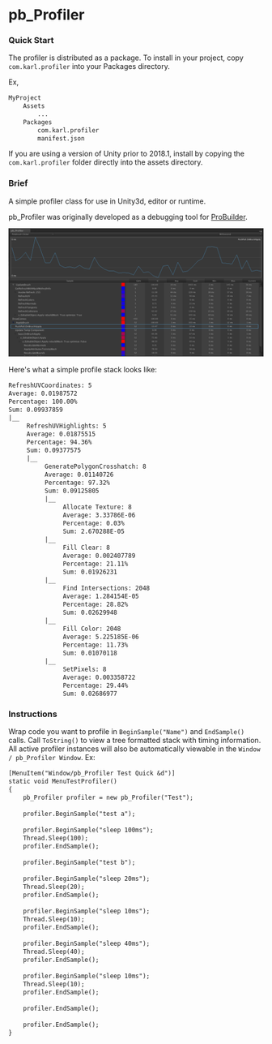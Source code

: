pb_Profiler
===========

### Quick Start

The profiler is distributed as a package. To install in your project, copy `com.karl.profiler` into your Packages directory.

Ex,

```
MyProject
	Assets
		...
	Packages
		com.karl.profiler
		manifest.json
```

If you are using a version of Unity prior to 2018.1, install by copying the `com.karl.profiler` folder directly into the assets directory.

### Brief

A simple profiler class for use in Unity3d, editor or runtime.

pb_Profiler was originally developed as a debugging tool for [ProBuilder](http://www.protoolsforunity3d.com/probuilder/).

![](pb_profiler.png?raw=true)

Here's what a simple profile stack looks like:

	RefreshUVCoordinates: 5
	Average: 0.01987572
	Percentage: 100.00%
	Sum: 0.09937859
	|__
	     RefreshUVHighlights: 5
	     Average: 0.01875515
	     Percentage: 94.36%
	     Sum: 0.09377575
	     |__
	          GeneratePolygonCrosshatch: 8
	          Average: 0.01140726
	          Percentage: 97.32%
	          Sum: 0.09125805
	          |__
	               Allocate Texture: 8
	               Average: 3.33786E-06
	               Percentage: 0.03%
	               Sum: 2.670288E-05
	          |__
	               Fill Clear: 8
	               Average: 0.002407789
	               Percentage: 21.11%
	               Sum: 0.01926231
	          |__
	               Find Intersections: 2048
	               Average: 1.284154E-05
	               Percentage: 28.82%
	               Sum: 0.02629948
	          |__
	               Fill Color: 2048
	               Average: 5.225185E-06
	               Percentage: 11.73%
	               Sum: 0.01070118
	          |__
	               SetPixels: 8
	               Average: 0.003358722
	               Percentage: 29.44%
	               Sum: 0.02686977


### Instructions

Wrap code you want to profile in `BeginSample("Name")` and `EndSample()` calls.  Call `ToString()` to view a tree formatted stack with timing information.  All active profiler instances will also be automatically viewable in the `Window / pb_Profiler Window`.  Ex:

	[MenuItem("Window/pb_Profiler Test Quick &d")]
	static void MenuTestProfiler()
	{
		pb_Profiler profiler = new pb_Profiler("Test");

		profiler.BeginSample("test a");

		profiler.BeginSample("sleep 100ms");
		Thread.Sleep(100);
		profiler.EndSample();

		profiler.BeginSample("test b");

		profiler.BeginSample("sleep 20ms");
		Thread.Sleep(20);
		profiler.EndSample();

		profiler.BeginSample("sleep 10ms");
		Thread.Sleep(10);
		profiler.EndSample();

		profiler.BeginSample("sleep 40ms");
		Thread.Sleep(40);
		profiler.EndSample();

		profiler.BeginSample("sleep 10ms");
		Thread.Sleep(10);
		profiler.EndSample();

		profiler.EndSample();

		profiler.EndSample();
	}
